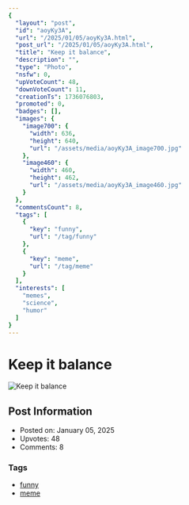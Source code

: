 ```yaml
---
{
  "layout": "post",
  "id": "aoyKy3A",
  "url": "/2025/01/05/aoyKy3A.html",
  "post_url": "/2025/01/05/aoyKy3A.html",
  "title": "Keep it balance",
  "description": "",
  "type": "Photo",
  "nsfw": 0,
  "upVoteCount": 48,
  "downVoteCount": 11,
  "creationTs": 1736076803,
  "promoted": 0,
  "badges": [],
  "images": {
    "image700": {
      "width": 636,
      "height": 640,
      "url": "/assets/media/aoyKy3A_image700.jpg"
    },
    "image460": {
      "width": 460,
      "height": 462,
      "url": "/assets/media/aoyKy3A_image460.jpg"
    }
  },
  "commentsCount": 8,
  "tags": [
    {
      "key": "funny",
      "url": "/tag/funny"
    },
    {
      "key": "meme",
      "url": "/tag/meme"
    }
  ],
  "interests": [
    "memes",
    "science",
    "humor"
  ]
}
---
```


# Keep it balance

![Keep it balance](/assets/media/aoyKy3A_image700.jpg)

## Post Information

- Posted on: January 05, 2025
- Upvotes: 48
- Comments: 8

### Tags

- [funny](/tag/funny)
- [meme](/tag/meme)
